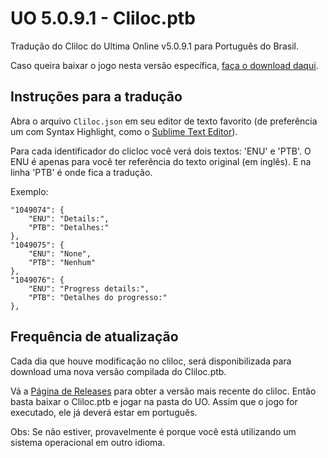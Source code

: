 # UO 5.0.9.1 -  Cliloc.ptb

Tradução do Cliloc do Ultima Online v5.0.9.1 para Português do Brasil.

Caso queira baixar o jogo nesta versão específica, [faça o download daqui](http://felladrin.com/download/uoml_setup_fully_patched_5.0.9.1.zip).

## Instruções para a tradução

Abra o arquivo `Cliloc.json` em seu editor de texto favorito (de preferência um com Syntax Highlight, como o [Sublime Text Editor](http://www.sublimetext.com/)).

Para cada identificador do clicloc você verá dois textos: 'ENU' e 'PTB'. O ENU é apenas para você ter referência do texto original (em inglês). E na linha 'PTB' é onde fica a tradução.

Exemplo:

```
"1049074": {
    "ENU": "Details:",
    "PTB": "Detalhes:"
},
"1049075": {
    "ENU": "None",
    "PTB": "Nenhum"
},
"1049076": {
    "ENU": "Progress details:",
    "PTB": "Detalhes do progresso:"
},
```

## Frequência de atualização

Cada dia que houve modificação no cliloc, será disponibilizada para download uma nova versão compilada do Cliloc.ptb.

Vá a [Página de Releases](https://github.com/felladrin/uo-5.0.9.1-cliloc-ptb/releases) para obter a versão mais recente do cliloc.  Então basta baixar o Cliloc.ptb e jogar na pasta do UO. Assim que o jogo for executado, ele já deverá estar em português.

Obs: Se não estiver, provavelmente é porque você está utilizando um sistema operacional em outro idioma.